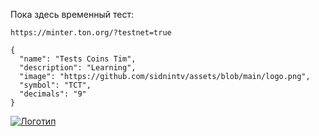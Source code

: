 Пока здесь временный тест:
```
https://minter.ton.org/?testnet=true
```
```
{
  "name": "Tests Coins Tim",
  "description": "Learning",
  "image": "https://github.com/sidnintv/assets/blob/main/logo.png",
  "symbol": "TCT",
  "decimals": "9"
}
```

[![Логотип](assets/logo.png)](logo.png)
